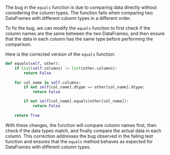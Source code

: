 The bug in the `equals` function is due to comparing data directly without considering the column types. The function fails when comparing two DataFrames with different column types in a different order.

To fix the bug, we can modify the `equals` function to first check if the column names are the same between the two DataFrames, and then ensure that the data in each column has the same type before performing the comparison.

Here is the corrected version of the `equals` function:

```python
def equals(self, other):
    if list(self.columns) != list(other.columns):
        return False
    
    for col_name in self.columns:
        if not self[col_name].dtype == other[col_name].dtype:
            return False

        if not self[col_name].equals(other[col_name]):
            return False
    
    return True
```

With these changes, the function will compare column names first, then check if the data types match, and finally compare the actual data in each column. This correction addresses the bug observed in the failing test function and ensures that the `equals` method behaves as expected for DataFrames with different column types.
